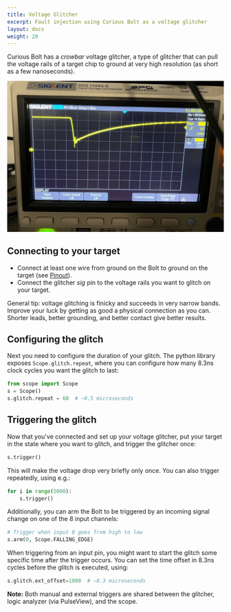 ```yaml
---
title: Voltage Glitcher
excerpt: Fault injection using Curious Bolt as a voltage glitcher
layout: docs
weight: 20
---
```


Curious Bolt has a _crowbar_ voltage glitcher, a type of glitcher that can pull the voltage rails of a target chip to ground at very high resolution (as short as a few nanoseconds).

![](/images/scope.jpg)

## Connecting to your target

- Connect at least one wire from ground on the Bolt to ground on the target (see [Pinout](pinout)).
- Connect the glitcher _sig_ pin to the voltage rails you want to glitch on your target.

General tip: voltage glitching is finicky and succeeds in very narrow bands. Improve your luck by getting as good a physical connection as you can. Shorter leads, better grounding, and better contact give better results.

## Configuring the glitch

Next you need to configure the duration of your glitch. The python library exposes `Scope.glitch.repeat`, where you can configure how many 8.3ns clock cycles you want the glitch to last:

```python
from scope import Scope
s = Scope()
s.glitch.repeat = 60  # ~0.5 microseconds
```

## Triggering the glitch

Now that you've connected and set up your voltage glitcher, put your target in the state where you want to glitch, and trigger the glitcher once:

```python
s.trigger()
```

This will make the voltage drop very briefly only once. You can also trigger repeatedly, using e.g.:

```python
for i in range(5000):
    s.trigger()
```

Additionally, you can arm the Bolt to be triggered by an incoming signal change on one of the 8 input channels:

```python
# Trigger when input 0 goes from high to low
s.arm(0, Scope.FALLING_EDGE)
```

When triggering from an input pin, you might want to start the glitch some specific time after the trigger occurs. You can set the time offset in 8.3ns cycles before the glitch is executed, using:

```python
s.glitch.ext_offset=1000  # ~8.3 microseconds
```
<div class="info">
<strong>Note:</strong>
Both manual and external triggers are shared between the glitcher, logic analyzer (via PulseView), and the scope.
</div>